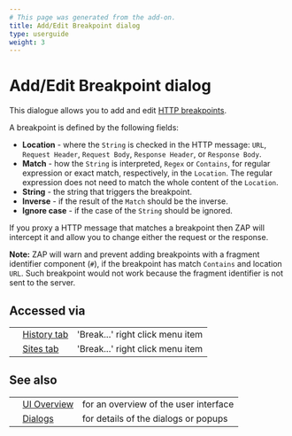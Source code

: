 ```yaml
---
# This page was generated from the add-on.
title: Add/Edit Breakpoint dialog
type: userguide
weight: 3
---
```


# Add/Edit Breakpoint dialog


This dialogue allows you to add and edit [HTTP breakpoints](/docs/desktop/start/features/breakpoints/).


A breakpoint is defined by the following fields:

* **Location** - where the `String` is checked in the HTTP message: `URL`, `Request Header`, `Request Body`, `Response Header`, or `Response Body`.
* **Match** - how the `String` is interpreted, `Regex` or `Contains`, for regular expression or exact match, respectively, in the `Location`. The regular expression does not need to match the whole content of the `Location`.
* **String** - the string that triggers the breakpoint.
* **Inverse** - if the result of the `Match` should be the inverse.
* **Ignore case** - if the case of the `String` should be ignored.

If you proxy a HTTP message that matches a breakpoint then ZAP will intercept it and allow you to change either the request or the response.


**Note:** ZAP will warn and prevent adding breakpoints with a fragment identifier component (`#`), if
the breakpoint has match `Contains` and location `URL`. Such breakpoint would not work because the
fragment identifier is not sent to the server.

## Accessed via

|   |                                               |                                  |
|---|-----------------------------------------------|----------------------------------|
|   | [History tab](/docs/desktop/ui/tabs/history/) | 'Break...' right click menu item |
|   | [Sites tab](/docs/desktop/ui/tabs/sites/)     | 'Break...' right click menu item |

## See also

|   |                                      |                                       |
|---|--------------------------------------|---------------------------------------|
|   | [UI Overview](/docs/desktop/ui/)     | for an overview of the user interface |
|   | [Dialogs](/docs/desktop/ui/dialogs/) | for details of the dialogs or popups  |
